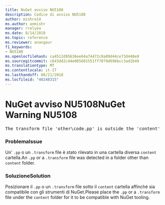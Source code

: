 ```yaml
---
title: NuGet avviso NU5108
description: Codice di avviso NU5108
author: mishra14
ms.author: anmishr
manager: rrelyea
ms.date: 8/14/2018
ms.topic: reference
ms.reviewer: anangaur
f1_keywords:
- NU5108
ms.openlocfilehash: ca4512d95636ee64a74472c8a89d44ce73d440e8
ms.sourcegitcommit: c643dd2c44e085601551ff7079d696bcc3ad2b49
ms.translationtype: MT
ms.contentlocale: it-IT
ms.lasthandoff: 08/21/2018
ms.locfileid: "40248315"
---
```

# <a name="nuget-warning-nu5108"></a><span data-ttu-id="10574-103">NuGet avviso NU5108</span><span class="sxs-lookup"><span data-stu-id="10574-103">NuGet Warning NU5108</span></span>
<pre>The transform file 'other\code.pp' is outside the 'content' folder and hence will not be transformed during installation of this package. Move it into the 'content' folder.</pre>

### <a name="issue"></a><span data-ttu-id="10574-104">Problema</span><span class="sxs-lookup"><span data-stu-id="10574-104">Issue</span></span>

<span data-ttu-id="10574-105">Un' `.pp` o un `.transform` file è stato rilevato in una cartella diversa `content` cartella.</span><span class="sxs-lookup"><span data-stu-id="10574-105">An `.pp` or a `.transform` file was detected in a folder other than `content` folder.</span></span>


### <a name="solution"></a><span data-ttu-id="10574-106">Soluzione</span><span class="sxs-lookup"><span data-stu-id="10574-106">Solution</span></span>

<span data-ttu-id="10574-107">Posizionare il `.pp` o un `.transform` file sotto il `content` cartella affinché sia compatibile con gli strumenti di NuGet.</span><span class="sxs-lookup"><span data-stu-id="10574-107">Please place the `.pp` or a `.transform`  file under the `content` folder for it to be compatible with NuGet tooling.</span></span>

